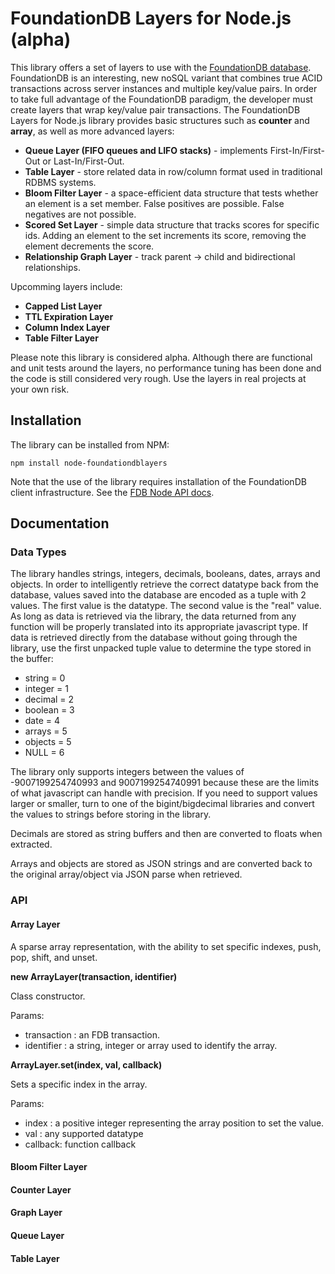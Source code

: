 FoundationDB Layers for Node.js (alpha)
===============================

This library offers a set of layers to use with the [FoundationDB database](http://www.foundationdb.com/).  FoundationDB
is an interesting, new noSQL variant that combines true ACID transactions across server instances and multiple key/value pairs.
In order to take full advantage of the FoundationDB paradigm, the developer must create layers that wrap key/value pair transactions.
The FoundationDB Layers for Node.js library provides basic structures such as **counter** and **array**, as well as more advanced layers:

- **Queue Layer (FIFO queues and LIFO stacks)** - implements First-In/First-Out or Last-In/First-Out.
- **Table Layer** - store related data in row/column format used in traditional RDBMS systems.
- **Bloom Filter Layer** - a space-efficient data structure that tests whether an element is a set member. False positives are possible.  False negatives are not possible.
- **Scored Set Layer** - simple data structure that tracks scores for specific ids.  Adding an element to the set increments its score, removing the element decrements the score.
- **Relationship Graph Layer** - track parent -> child and bidirectional relationships.

Upcomming layers include:

- **Capped List Layer**
- **TTL Expiration Layer**
- **Column Index Layer**
- **Table Filter Layer**

Please note this library is considered alpha.  Although there are functional and unit tests around the layers, no performance tuning has been done and the code is still considered very rough.  Use the layers in
real projects at your own risk.

## Installation

The library can be installed from NPM:

    npm install node-foundationdblayers

Note that the use of the library requires installation of the FoundationDB client infrastructure.  See the [FDB Node API
docs](http://www.foundationdb.com/documentation/beta1/api-node.html).

## Documentation

### Data Types

The library handles strings, integers, decimals, booleans, dates, arrays and objects.  In order to intelligently retrieve
the correct datatype back from the database, values saved into the database are encoded as a tuple with 2 values.  The first
value is the datatype.  The second value is the "real" value.  As long as data is retrieved via the library, the data returned
from any function will be properly translated into its appropriate javascript type.  If data is retrieved directly from the
database without going through the library, use the first unpacked tuple value to determine the type stored in the buffer:

- string = 0
- integer = 1
- decimal = 2
- boolean = 3
- date = 4
- arrays = 5
- objects = 5
- NULL = 6

The library only supports integers between the values of -9007199254740993 and 9007199254740991 because these
are the limits of what javascript can handle with precision.  If you need to support values larger or smaller, turn to
one of the bigint/bigdecimal libraries and convert the values to strings before storing in the library.

Decimals are stored as string buffers and then are converted to floats when extracted.

Arrays and objects are stored as JSON strings and are converted back to the original array/object via JSON parse when retrieved.


### API

#### Array Layer

A sparse array representation, with the ability to set specific indexes, push, pop, shift, and unset.

**new ArrayLayer(transaction, identifier)**

Class constructor.

Params:
- transaction : an FDB transaction.
- identifier : a string, integer or array used to identify the array.

**ArrayLayer.set(index, val, callback)**

Sets a specific index in the array.

Params:
- index : a positive integer representing the array position to set the value.
- val : any supported datatype
- callback: function callback



#### Bloom Filter Layer


#### Counter Layer


#### Graph Layer


#### Queue Layer


#### Table Layer
